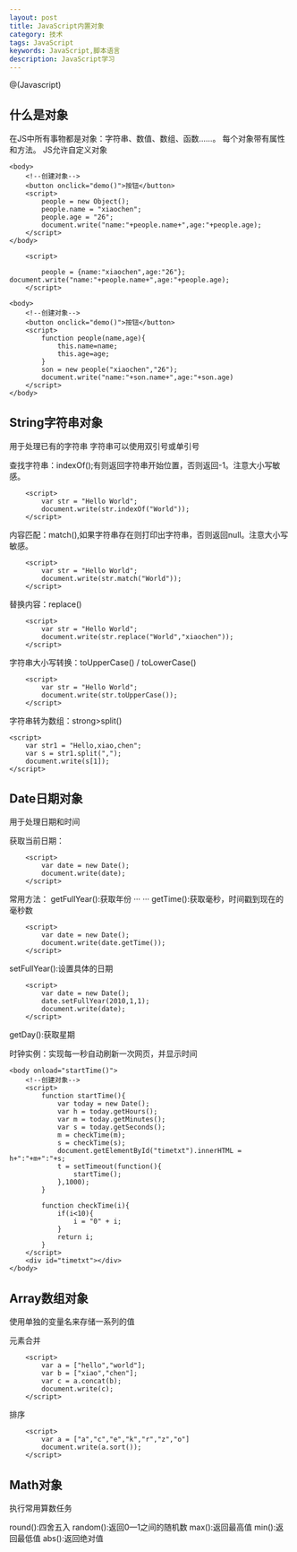 ```yaml
---
layout: post
title: JavaScript内置对象
category: 技术
tags: JavaScript
keywords: JavaScript,脚本语言
description: JavaScript学习
---
```

@(Javascript)

## 什么是对象
在JS中所有事物都是对象：字符串、数值、数组、函数……。
每个对象带有属性和方法。
JS允许自定义对象

```
<body>
    <!--创建对象-->
    <button onclick="demo()">按钮</button>
    <script>
        people = new Object();
        people.name = "xiaochen";
        people.age = "26";
        document.write("name:"+people.name+",age:"+people.age);
    </script>
</body>
```

```
    <script>

        people = {name:"xiaochen",age:"26"};      document.write("name:"+people.name+",age:"+people.age);
    </script>
```

```
<body>
    <!--创建对象-->
    <button onclick="demo()">按钮</button>
    <script>
        function people(name,age){
            this.name=name;
            this.age=age;
        }
        son = new people("xiaochen","26");
        document.write("name:"+son.name+",age:"+son.age)
    </script>
</body>
```


## String字符串对象
用于处理已有的字符串
字符串可以使用双引号或单引号

查找字符串：indexOf();有则返回字符串开始位置，否则返回-1。注意大小写敏感。
```
    <script>
        var str = "Hello World";
        document.write(str.indexOf("World"));
    </script>
```

内容匹配：match(),如果字符串存在则打印出字符串，否则返回null。注意大小写敏感。
```
    <script>
        var str = "Hello World";
        document.write(str.match("World"));
    </script>
```

替换内容：replace()
```
    <script>
        var str = "Hello World";
        document.write(str.replace("World","xiaochen"));
    </script>
```

字符串大小写转换：toUpperCase() / toLowerCase()
```
    <script>
        var str = "Hello World";
        document.write(str.toUpperCase());
    </script>
```

字符串转为数组：strong>split()
```
<script>
    var str1 = "Hello,xiao,chen";
    var s = str1.split(",");
    document.write(s[1]);
</script>
```

## Date日期对象
用于处理日期和时间

获取当前日期：
```
    <script>
        var date = new Date();
        document.write(date);
    </script>
```

常用方法：
getFullYear():获取年份
···
    <script>
        var date = new Date();
        document.write(date.getFullYear());
    </script>
···
getTime():获取毫秒，时间戳到现在的毫秒数
```
    <script>
        var date = new Date();
        document.write(date.getTime());
    </script>
```
setFullYear():设置具体的日期
```
    <script>
        var date = new Date();
        date.setFullYear(2010,1,1);
        document.write(date);
    </script>
```
getDay():获取星期


时钟实例：实现每一秒自动刷新一次网页，并显示时间
```
<body onload="startTime()">
    <!--创建对象-->
    <script>
        function startTime(){
            var today = new Date();
            var h = today.getHours();
            var m = today.getMinutes();
            var s = today.getSeconds();
            m = checkTime(m);
            s = checkTime(s);
            document.getElementById("timetxt").innerHTML = h+":"+m+":"+s;
            t = setTimeout(function(){
                startTime();
            },1000);
        }

        function checkTime(i){
            if(i<10){
                i = "0" + i;
            }
            return i;
        }
    </script>
    <div id="timetxt"></div>
</body>
```

## Array数组对象
使用单独的变量名来存储一系列的值

元素合并
```
    <script>
        var a = ["hello","world"];
        var b = ["xiao","chen"];
        var c = a.concat(b);
        document.write(c);
    </script>
```

排序
```
    <script>
        var a = ["a","c","e","k","r","z","o"]
        document.write(a.sort());
    </script>
```

## Math对象
执行常用算数任务

round():四舍五入
random():返回0—1之间的随机数
max():返回最高值
min():返回最低值
abs():返回绝对值